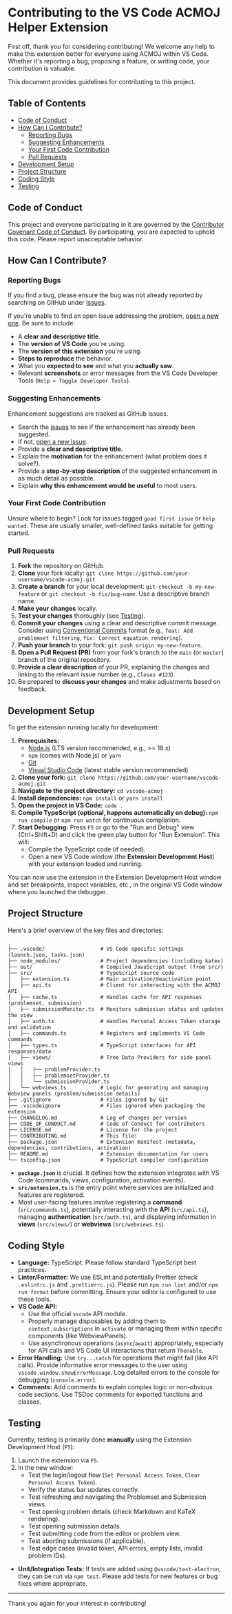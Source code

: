 # Contributing to the VS Code ACMOJ Helper Extension

First off, thank you for considering contributing! We welcome any help to make this extension better for everyone using ACMOJ within VS Code. Whether it's reporting a bug, proposing a feature, or writing code, your contribution is valuable.

This document provides guidelines for contributing to this project.

## Table of Contents

- [Code of Conduct](#code-of-conduct)
- [How Can I Contribute?](#how-can-i-contribute)
  - [Reporting Bugs](#reporting-bugs)
  - [Suggesting Enhancements](#suggesting-enhancements)
  - [Your First Code Contribution](#your-first-code-contribution)
  - [Pull Requests](#pull-requests)
- [Development Setup](#development-setup)
- [Project Structure](#project-structure)
- [Coding Style](#coding-style)
- [Testing](#testing)

## Code of Conduct

This project and everyone participating in it are governed by the [Contributor Covenant Code of Conduct](CODE_OF_CONDUCT.md). By participating, you are expected to uphold this code. Please report unacceptable behavior.

## How Can I Contribute?

### Reporting Bugs

If you find a bug, please ensure the bug was not already reported by searching on GitHub under [Issues](https://github.com/TheUnknownThing/vscode-acmoj/issues).

If you're unable to find an open issue addressing the problem, [open a new one](https://github.com/TheUnknownThing/vscode-acmoj/issues/new). Be sure to include:

- A **clear and descriptive title**.
- The **version of VS Code** you're using.
- The **version of this extension** you're using.
- **Steps to reproduce** the behavior.
- What you **expected to see** and what you **actually saw**.
- Relevant **screenshots** or error messages from the VS Code Developer Tools (`Help > Toggle Developer Tools`).

### Suggesting Enhancements

Enhancement suggestions are tracked as GitHub issues.

- Search the [issues](https://github.com/TheUnknownThing/vscode-acmoj/issues) to see if the enhancement has already been suggested.
- If not, [open a new issue](https://github.com/TheUnknownThing/vscode-acmoj/issues/new).
- Provide a **clear and descriptive title**.
- Explain the **motivation** for the enhancement (what problem does it solve?).
- Provide a **step-by-step description** of the suggested enhancement in as much detail as possible.
- Explain **why this enhancement would be useful** to most users.

### Your First Code Contribution

Unsure where to begin? Look for issues tagged `good first issue` or `help wanted`. These are usually smaller, well-defined tasks suitable for getting started.

### Pull Requests

1.  **Fork** the repository on GitHub.
2.  **Clone** your fork locally: `git clone https://github.com/your-username/vscode-acmoj.git`
3.  **Create a branch** for your local development: `git checkout -b my-new-feature` or `git checkout -b fix/bug-name`. Use a descriptive branch name.
4.  **Make your changes** locally.
5.  **Test your changes** thoroughly (see [Testing](#testing)).
6.  **Commit your changes** using a clear and descriptive commit message. Consider using [Conventional Commits](https://www.conventionalcommits.org/) format (e.g., `feat: Add problemset filtering`, `fix: Correct equation rendering`).
7.  **Push your branch** to your fork: `git push origin my-new-feature`.
8.  **Open a Pull Request (PR)** from your fork's branch to the `main` (or `master`) branch of the original repository.
9.  **Provide a clear description** of your PR, explaining the changes and linking to the relevant issue number (e.g., `Closes #123`).
10. Be prepared to **discuss your changes** and make adjustments based on feedback.

## Development Setup

To get the extension running locally for development:

1.  **Prerequisites:**
    - [Node.js](https://nodejs.org/) (LTS version recommended, e.g., >= 18.x)
    - `npm` (comes with Node.js) or `yarn`
    - [Git](https://git-scm.com/)
    - [Visual Studio Code](https://code.visualstudio.com/) (latest stable version recommended)
2.  **Clone your fork:** `git clone https://github.com/your-username/vscode-acmoj.git`
3.  **Navigate to the project directory:** `cd vscode-acmoj`
4.  **Install dependencies:** `npm install` or `yarn install`
5.  **Open the project in VS Code:** `code .`
6.  **Compile TypeScript (optional, happens automatically on debug):** `npm run compile` or `npm run watch` for continuous compilation.
7.  **Start Debugging:** Press `F5` or go to the "Run and Debug" view (Ctrl+Shift+D) and click the green play button for "Run Extension". This will:
    - Compile the TypeScript code (if needed).
    - Open a new VS Code window (the **Extension Development Host**) with your extension loaded and running.

You can now use the extension in the Extension Development Host window and set breakpoints, inspect variables, etc., in the original VS Code window where you launched the debugger.

## Project Structure

Here's a brief overview of the key files and directories:

```
.
├── .vscode/                  # VS Code specific settings (launch.json, tasks.json)
├── node_modules/             # Project dependencies (including katex)
├── out/                      # Compiled JavaScript output (from src/)
├── src/                      # TypeScript source code
│   ├── extension.ts          # Main activation/deactivation point
│   ├── api.ts                # Client for interacting with the ACMOJ API
│   ├── cache.ts              # Handles cache for API responses (problemset, submission)
│   ├── submissionMonitor.ts  # Monitors submission status and updates the view
│   ├── auth.ts               # Handles Personal Access Token storage and validation
│   ├── commands.ts           # Registers and implements VS Code commands
│   ├── types.ts              # TypeScript interfaces for API responses/data
│   ├── views/                # Tree Data Providers for side panel views
│   │   ├── problemProvider.ts
│   │   ├── problemsetProvider.ts
│   │   └── submissionProvider.ts
│   └── webviews.ts           # Logic for generating and managing Webview panels (problem/submission details)
├── .gitignore                # Files ignored by Git
├── .vscodeignore             # Files ignored when packaging the extension
├── CHANGELOG.md              # Log of changes per version
├── CODE_OF_CONDUCT.md        # Code of Conduct for contributors
├── LICENSE.md                # License for the project
├── CONTRIBUTING.md           # This file!
├── package.json              # Extension manifest (metadata, dependencies, contributions, activation)
├── README.md                 # Extension documentation for users
└── tsconfig.json             # TypeScript compiler configuration
```

- **`package.json`** is crucial. It defines how the extension integrates with VS Code (commands, views, configuration, activation events).
- **`src/extension.ts`** is the entry point where services are initialized and features are registered.
- Most user-facing features involve registering a **command** (`src/commands.ts`), potentially interacting with the **API** (`src/api.ts`), managing **authentication** (`src/auth.ts`), and displaying information in **views** (`src/views/`) or **webviews** (`src/webviews.ts`).

## Coding Style

- **Language:** TypeScript. Please follow standard TypeScript best practices.
- **Linter/Formatter:** We use ESLint and potentially Prettier (check `.eslintrc.js` and `.prettierrc.js`). Please run `npm run lint` and/or `npm run format` before committing. Ensure your editor is configured to use these tools.
- **VS Code API:**
  - Use the official `vscode` API module.
  - Properly manage disposables by adding them to `context.subscriptions` in `activate` or managing them within specific components (like WebviewPanels).
  - Use asynchronous operations (`async`/`await`) appropriately, especially for API calls and VS Code UI interactions that return `Thenable`.
- **Error Handling:** Use `try...catch` for operations that might fail (like API calls). Provide informative error messages to the user using `vscode.window.showErrorMessage`. Log detailed errors to the console for debugging (`console.error`).
- **Comments:** Add comments to explain complex logic or non-obvious code sections. Use TSDoc comments for exported functions and classes.

## Testing

Currently, testing is primarily done **manually** using the Extension Development Host (`F5`):

1.  Launch the extension via `F5`.
2.  In the new window:
    - Test the login/logout flow (`Set Personal Access Token`, `Clear Personal Access Token`).
    - Verify the status bar updates correctly.
    - Test refreshing and navigating the Problemset and Submission views.
    - Test opening problem details (check Markdown and KaTeX rendering).
    - Test opening submission details.
    - Test submitting code from the editor or problem view.
    - Test aborting submissions (if applicable).
    - Test edge cases (invalid token, API errors, empty lists, invalid problem IDs).

- **Unit/Integration Tests:** If tests are added using `@vscode/test-electron`, they can be run via `npm test`. Please add tests for new features or bug fixes where appropriate.

---

Thank you again for your interest in contributing!

